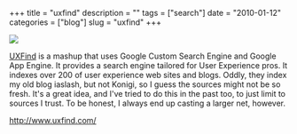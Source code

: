 +++
title = "uxfind"
description = ""
tags = ["search"]
date = "2010-01-12"
categories = ["blog"]
slug = "uxfind"
+++



  <div class="notebook-screenshot"><a href="http://www.uxfind.com/"><img src="/media/bluga/wt4b4c9fbda2246_large.jpg"/></a></div><p><a href="http://www.uxfind.com/">UXFind</a> is a mashup that uses Google Custom Search Engine and Google App Engine. It provides a search engine tailored for User Experience pros. It indexes over 200 of user experience web sites and blogs. Oddly, they index my old blog iaslash, but not Konigi, so I guess the sources might not be so fresh. It's a great idea, and I've tried to do this in the past too, to just limit to sources I trust. To be honest, I always end up casting a larger net, however.</p>

    
  <a href="http://www.uxfind.com/">http://www.uxfind.com/</a>
